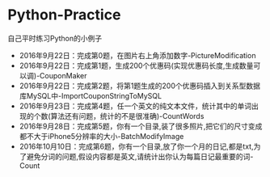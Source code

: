 # Python-Practice
自己平时练习Python的小例子
* 2016年9月22日：完成第0题，在图片右上角添加数字-PictureModification
* 2016年9月22日：完成第1题，生成200个优惠码(实现优惠码长度,生成数量可以调)-CouponMaker
* 2016年9月22日：完成第2题，将第1题生成的200个优惠码插入到关系型数据库MySQL中-ImportCouponStringToMySQL
* 2016年9月23日：完成第4题，任一个英文的纯文本文件，统计其中的单词出现的个数(算法还有问题，统计的不是很准确)-CountWords
* 2016年9月28日：完成第5题，你有一个目录,装了很多照片,把它们的尺寸变成都不大于iPhone5分辨率的大小-BatchModifyImage
* 2016年10月10日：完成第6题，你有一个目录,放了你一个月的日记,都是txt,为了避免分词的问题,假设内容都是英文,请统计出你认为每篇日记最重要的词-Count
